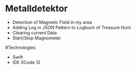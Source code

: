 # Metalldetektor
 - Detection of Magnetic Field in my area
 - Adding Log in JSON Pattern to Logbuch of Treasure Hunt
 - Clearing current Data
 - Start/Stop Magnometer

#Technologies
 - Swift
 - IDE XCode 12
